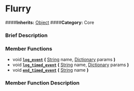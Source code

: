 #  Flurry  
####**Inherits:** [Object](class_object)
####**Category:** Core

###  Brief Description  


###  Member Functions 
  * void  **[`log_event`](#log_event)**  **(** [String](class_string) name, [Dictionary](class_dictionary) params  **)**
  * void  **[`log_timed_event`](#log_timed_event)**  **(** [String](class_string) name, [Dictionary](class_dictionary) params  **)**
  * void  **[`end_timed_event`](#end_timed_event)**  **(** [String](class_string) name  **)**

###  Member Function Description  
